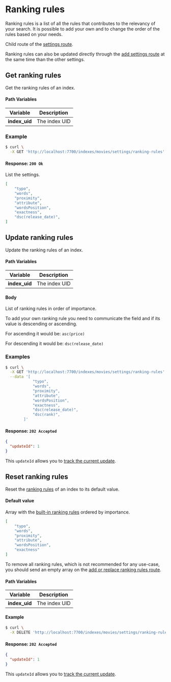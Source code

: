 # Ranking rules

Ranking rules is a list of all the rules that contributes to the relevancy of your search. It is possible to add your own and to change the order of the rules based on your needs.

Child route of the [settings route](/references/settings.md).

Ranking rules can also be updated directly through the [add settings route](/references/settings.md#add-settings) at the same time than the other settings.

## Get ranking rules

<RouteHighlighter method="GET" route="/indexes/:index_uid/settings/ranking-rules" />

Get the ranking rules of an index.

#### Path Variables

| Variable          | Description           |
|-------------------|-----------------------|
| **index_uid**         | The index UID |

### Example

```bash
$ curl \
  -X GET 'http://localhost:7700/indexes/movies/settings/ranking-rules'
```

#### Response: `200 Ok`

List the settings.

```json
[
    "typo",
    "words",
    "proximity",
    "attribute",
    "wordsPosition",
    "exactness",
    "dsc(release_date)",
]
```

## Update ranking rules

<RouteHighlighter method="POST" route="/indexes/:index_uid/settings/ranking-rules" />

Update the ranking rules of an index.

#### Path Variables

| Variable          | Description           |
|-------------------|-----------------------|
| **index_uid**         | The index UID |

#### Body

List of ranking rules in order of importance.

To add your own ranking rule you need to communicate the field and if its value is descending or ascending.

For ascending it would be: `asc(price)`

For descending it would be: `dsc(release_date)`

### Examples

```bash
$ curl \
  -X GET 'http://localhost:7700/indexes/movies/settings/ranking-rules' \
  --data '[
            "typo",
            "words",
            "proximity",
            "attribute",
            "wordsPosition",
            "exactness",
            "dsc(release_date)",
            "dsc(rank)",
        ]'
```

#### Response: `202 Accepted`

```json
{
  "updateId": 1
}
```
This `updateId` allows you to [track the current update](/references/updates.md).

## Reset ranking rules

<RouteHighlighter method="DELETE" route="/indexes/:index_uid/settings/ranking-rules"/>

Reset the [ranking rules](/guides/main_concepts/relevancy.md#ranking-rules) of an index to its default value.

#### Default value

Array with the [built-in ranking rules](/guides/main_concepts/relevancy.md#order-of-the-rules) ordered by importance.
```json
[
    "typo",
    "words",
    "proximity",
    "attribute",
    "wordsPosition",
    "exactness"
]
```
To remove all ranking rules, which is not recommended for any use-case, you should send an empty array on the [add or replace ranking rules route](/references/ranking_rules.md#update-ranking-rules).

#### Path Variables

| Variable          | Description           |
|-------------------|-----------------------|
| **index_uid**         | The index UID |

#### Example

```bash
$ curl \
  -X DELETE 'http://localhost:7700/indexes/movies/settings/ranking-rules'
```

#### Response: `202 Accepted`

```json
{
  "updateId": 1
}
```
This `updateId` allows you to [track the current update](/references/updates.md).
